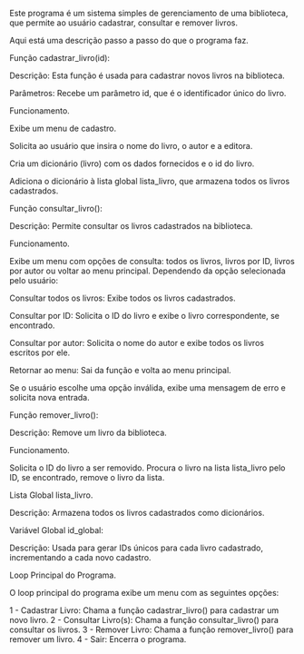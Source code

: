 Este programa é um sistema simples de gerenciamento de uma biblioteca, que permite ao usuário cadastrar, consultar e remover livros. 

Aqui está uma descrição passo a passo do que o programa faz.

Função cadastrar_livro(id):

Descrição: Esta função é usada para cadastrar novos livros na biblioteca.

Parâmetros: Recebe um parâmetro id, que é o identificador único do livro.

Funcionamento.

Exibe um menu de cadastro.

Solicita ao usuário que insira o nome do livro, o autor e a editora.

Cria um dicionário (livro) com os dados fornecidos e o id do livro.

Adiciona o dicionário à lista global lista_livro, que armazena todos os livros cadastrados.

Função consultar_livro():

Descrição: Permite consultar os livros cadastrados na biblioteca.

Funcionamento.

Exibe um menu com opções de consulta: todos os livros, livros por ID, livros por autor ou voltar ao menu principal. Dependendo da opção selecionada pelo usuário:

Consultar todos os livros: Exibe todos os livros cadastrados.

Consultar por ID: Solicita o ID do livro e exibe o livro correspondente, se encontrado.

Consultar por autor: Solicita o nome do autor e exibe todos os livros escritos por ele.

Retornar ao menu: Sai da função e volta ao menu principal.

Se o usuário escolhe uma opção inválida, exibe uma mensagem de erro e solicita nova entrada.

Função remover_livro():

Descrição: Remove um livro da biblioteca.

Funcionamento.

Solicita o ID do livro a ser removido. Procura o livro na lista lista_livro pelo ID, se encontrado, remove o livro da lista.

Lista Global lista_livro.

Descrição: Armazena todos os livros cadastrados como dicionários.

Variável Global id_global:

Descrição: Usada para gerar IDs únicos para cada livro cadastrado, incrementando a cada novo cadastro.

Loop Principal do Programa.

O loop principal do programa exibe um menu com as seguintes opções:

1 - Cadastrar Livro: Chama a função cadastrar_livro() para cadastrar um novo livro.
2 - Consultar Livro(s): Chama a função consultar_livro() para consultar os livros.
3 - Remover Livro: Chama a função remover_livro() para remover um livro.
4 - Sair: Encerra o programa.
